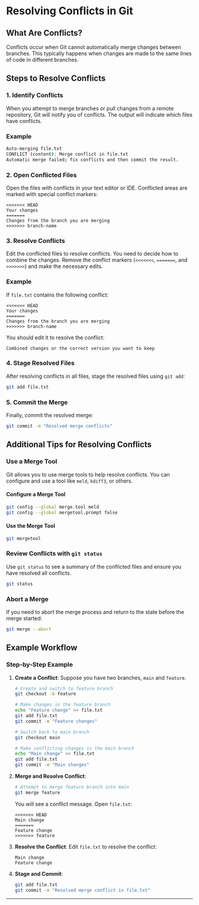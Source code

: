 # Resolving Conflicts in Git

## What Are Conflicts?
Conflicts occur when Git cannot automatically merge changes between branches. This typically happens when changes are made to the same lines of code in different branches.

## Steps to Resolve Conflicts

### 1. Identify Conflicts
When you attempt to merge branches or pull changes from a remote repository, Git will notify you of conflicts. The output will indicate which files have conflicts.

### Example
```sh
Auto-merging file.txt
CONFLICT (content): Merge conflict in file.txt
Automatic merge failed; fix conflicts and then commit the result.
```

### 2. Open Conflicted Files
Open the files with conflicts in your text editor or IDE. Conflicted areas are marked with special conflict markers:

```plaintext
<<<<<<< HEAD
Your changes
=======
Changes from the branch you are merging
>>>>>>> branch-name
```

### 3. Resolve Conflicts
Edit the conflicted files to resolve conflicts. You need to decide how to combine the changes. Remove the conflict markers (`<<<<<<<`, `=======`, and `>>>>>>>`) and make the necessary edits.

### Example
If `file.txt` contains the following conflict:

```plaintext
<<<<<<< HEAD
Your changes
=======
Changes from the branch you are merging
>>>>>>> branch-name
```

You should edit it to resolve the conflict:

```plaintext
Combined changes or the correct version you want to keep
```

### 4. Stage Resolved Files
After resolving conflicts in all files, stage the resolved files using `git add`:

```sh
git add file.txt
```

### 5. Commit the Merge
Finally, commit the resolved merge:

```sh
git commit -m "Resolved merge conflicts"
```

## Additional Tips for Resolving Conflicts

### Use a Merge Tool
Git allows you to use merge tools to help resolve conflicts. You can configure and use a tool like `meld`, `kdiff3`, or others.

#### Configure a Merge Tool
```sh
git config --global merge.tool meld
git config --global mergetool.prompt false
```

#### Use the Merge Tool
```sh
git mergetool
```

### Review Conflicts with `git status`
Use `git status` to see a summary of the conflicted files and ensure you have resolved all conflicts.

```sh
git status
```

### Abort a Merge
If you need to abort the merge process and return to the state before the merge started:

```sh
git merge --abort
```

## Example Workflow

### Step-by-Step Example
1. **Create a Conflict**: Suppose you have two branches, `main` and `feature`.

    ```sh
    # Create and switch to feature branch
    git checkout -b feature

    # Make changes in the feature branch
    echo "Feature change" >> file.txt
    git add file.txt
    git commit -m "Feature changes"

    # Switch back to main branch
    git checkout main

    # Make conflicting changes in the main branch
    echo "Main change" >> file.txt
    git add file.txt
    git commit -m "Main changes"
    ```

2. **Merge and Resolve Conflict**:

    ```sh
    # Attempt to merge feature branch into main
    git merge feature
    ```

    You will see a conflict message. Open `file.txt`:

    ```plaintext
    <<<<<<< HEAD
    Main change
    =======
    Feature change
    >>>>>>> feature
    ```

3. **Resolve the Conflict**: Edit `file.txt` to resolve the conflict:

    ```plaintext
    Main change
    Feature change
    ```

4. **Stage and Commit**:

    ```sh
    git add file.txt
    git commit -m "Resolved merge conflict in file.txt"
    ```

---
